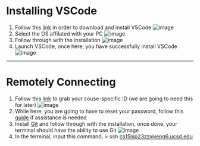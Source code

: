 # **Installing VSCode** 
1. Follow this [link](https://code.visualstudio.com/) in order to download and install VSCode 
![image](https://user-images.githubusercontent.com/127058698/230822340-064d2684-98c2-4f85-8a70-63ea5fdf86f8.png)
2. Select the OS affilated with your PC
![image](https://user-images.githubusercontent.com/127058698/230822141-fff239fb-bbcc-4e6e-a8b4-5aa5844db8f6.png)
3. Follow through with the installation 
![image](https://user-images.githubusercontent.com/127058698/230822608-128bf123-afc8-427e-810e-d2199d110a0d.png)
4. Launch VSCode, once here, you have successfully install VSCode  
![image](https://user-images.githubusercontent.com/127058698/230822701-1bda1b3b-4b0f-4cc5-8cb5-4ad369369d50.png)
--- 
# **Remotely Connecting**
1. Follow this [link](https://sdacs.ucsd.edu/~icc/index.php) to grab your couse-specific ID (we are going to need this for later) 
![image](https://user-images.githubusercontent.com/127058698/230832323-60a714cd-968c-4707-8354-08e4eaef111b.png)
2. While here, you are going to have to reset your password, follow this [guide](https://drive.google.com/file/d/17IDZn8Qq7Q0RkYMxdiIR0o6HJ3B5YqSW/view) if assistance is needed
3. Install [Git](https://gitforwindows.org/) and follow through with the installation, once done, your terminal should have the ability to use Git
![image](https://user-images.githubusercontent.com/127058698/230832688-3ec0acf5-ef28-45f6-9e2a-1abea9089655.png)
4. In the terminal, input this command,  > ssh cs15lsp23zz@ieng6.ucsd.edu

